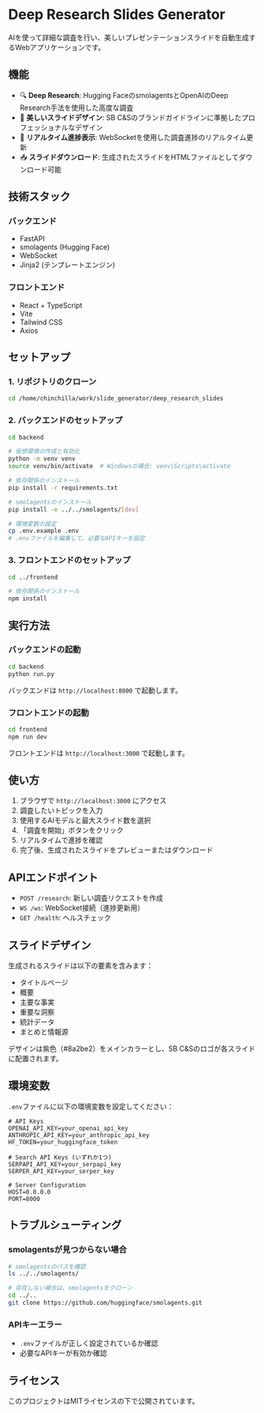 # Deep Research Slides Generator

AIを使って詳細な調査を行い、美しいプレゼンテーションスライドを自動生成するWebアプリケーションです。

## 機能

- 🔍 **Deep Research**: Hugging FaceのsmolagentsとOpenAIのDeep Research手法を使用した高度な調査
- 🎨 **美しいスライドデザイン**: SB C&Sのブランドガイドラインに準拠したプロフェッショナルなデザイン
- 🚀 **リアルタイム進捗表示**: WebSocketを使用した調査進捗のリアルタイム更新
- 📥 **スライドダウンロード**: 生成されたスライドをHTMLファイルとしてダウンロード可能

## 技術スタック

### バックエンド
- FastAPI
- smolagents (Hugging Face)
- WebSocket
- Jinja2 (テンプレートエンジン)

### フロントエンド
- React + TypeScript
- Vite
- Tailwind CSS
- Axios

## セットアップ

### 1. リポジトリのクローン

```bash
cd /home/chinchilla/work/slide_generator/deep_research_slides
```

### 2. バックエンドのセットアップ

```bash
cd backend

# 仮想環境の作成と有効化
python -m venv venv
source venv/bin/activate  # Windowsの場合: venv\Scripts\activate

# 依存関係のインストール
pip install -r requirements.txt

# smolagentsのインストール
pip install -e ../../smolagents/[dev]

# 環境変数の設定
cp .env.example .env
# .envファイルを編集して、必要なAPIキーを設定
```

### 3. フロントエンドのセットアップ

```bash
cd ../frontend

# 依存関係のインストール
npm install
```

## 実行方法

### バックエンドの起動

```bash
cd backend
python run.py
```

バックエンドは `http://localhost:8000` で起動します。

### フロントエンドの起動

```bash
cd frontend
npm run dev
```

フロントエンドは `http://localhost:3000` で起動します。

## 使い方

1. ブラウザで `http://localhost:3000` にアクセス
2. 調査したいトピックを入力
3. 使用するAIモデルと最大スライド数を選択
4. 「調査を開始」ボタンをクリック
5. リアルタイムで進捗を確認
6. 完了後、生成されたスライドをプレビューまたはダウンロード

## APIエンドポイント

- `POST /research`: 新しい調査リクエストを作成
- `WS /ws`: WebSocket接続（進捗更新用）
- `GET /health`: ヘルスチェック

## スライドデザイン

生成されるスライドは以下の要素を含みます：

- タイトルページ
- 概要
- 主要な事実
- 重要な洞察
- 統計データ
- まとめと情報源

デザインは紫色（#8a2be2）をメインカラーとし、SB C&Sのロゴが各スライドに配置されます。

## 環境変数

`.env`ファイルに以下の環境変数を設定してください：

```env
# API Keys
OPENAI_API_KEY=your_openai_api_key
ANTHROPIC_API_KEY=your_anthropic_api_key
HF_TOKEN=your_huggingface_token

# Search API Keys (いずれか1つ)
SERPAPI_API_KEY=your_serpapi_key
SERPER_API_KEY=your_serper_key

# Server Configuration
HOST=0.0.0.0
PORT=8000
```

## トラブルシューティング

### smolagentsが見つからない場合

```bash
# smolagentsのパスを確認
ls ../../smolagents/

# 存在しない場合は、smolagentsをクローン
cd ../..
git clone https://github.com/huggingface/smolagents.git
```

### APIキーエラー

- `.env`ファイルが正しく設定されているか確認
- 必要なAPIキーが有効か確認

## ライセンス

このプロジェクトはMITライセンスの下で公開されています。
